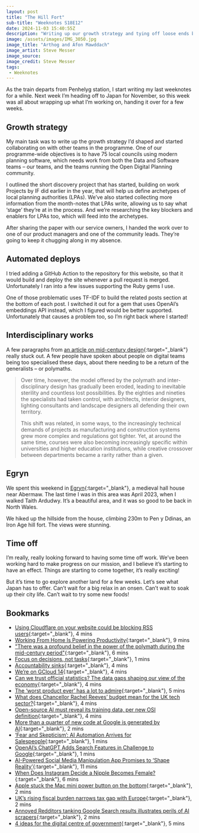 ```yaml
---
layout: post
title: "The Hill Fort"
sub-title: "Weeknotes S18E12"
date: 2024-11-03 15:40:55Z
description: "Writing up our growth strategy and tying off loose ends before an extended break abroad. Ciao for now."
image: /assets/images/IMG_3050.jpg
image_title: "Arthog and Afon Mawddach"
image_artist: Steve Messer
image_source:
image_credit: Steve Messer
tags:
 - Weeknotes
---
```


As the train departs from Penhelyg station, I start writing my last weeknotes for a while. Next week I’m heading off to Japan for November, so this week was all about wrapping up what I’m working on, handing it over for a few weeks.

## Growth strategy

My main task was to write up the growth strategy I’d shaped and started collaborating on with other teams in the programme. One of our programme-wide objectives is to have 75 local councils using modern planning software, which needs work from both the Data and Software teams – our teams, and the teams running the Open Digital Planning community.

I outlined the short discovery project that has started, building on work Projects by IF did earlier in the year, that will help us define archetypes of local planning authorities (LPAs). We’ve also started collecting more information from the month-notes that LPAs write, allowing us to say what ‘stage’ they’re at in the process. And we’re researching the key blockers and enablers for LPAs too, which will feed into the archetypes. 

After sharing the paper with our service owners, I handed the work over to one of our product managers and one of the community leads. They’re going to keep it chugging along in my absence. 

## Automated deploys

I tried adding a GitHub Action to the repository for this website, so that it would build and deploy the site whenever a pull request is merged. Unfortunately I ran into a few issues supporting the Ruby gems I use. 

One of those problematic uses TF-IDF to build the related posts section at the bottom of each post. I switched it out for a gem that uses OpenAI’s embeddings API instead, which I figured would be better supported. Unfortunately that causes a problem too, so I’m right back where I started!

## Interdisciplinary works

A few paragraphs from [an article on mid-century design](https://www.dezeen.com/2024/10/15/power-polymath-mid-century-period-modern/){:target="_blank"} really stuck out. A few people have spoken about people on digital teams being too specialised these days, about there needing to be a return of the generalists – or polymaths. 

> Over time, however, the model offered by the polymath and inter-disciplinary design has gradually been eroded, leading to inevitable sterility and countless lost possibilities. By the eighties and nineties the specialists had taken control, with architects, interior designers, lighting consultants and landscape designers all defending their own territory.
> 
> This shift was related, in some ways, to the increasingly technical demands of projects as manufacturing and construction systems grew more complex and regulations got tighter. Yet, at around the same time, courses were also becoming increasingly specific within universities and higher education institutions, while creative crossover between departments became a rarity rather than a given.

## Egryn

We spent this weekend in [Egryn](https://www.nationaltrust.org.uk/holidays/wales/egryn){:target="_blank"}, a medieval hall house near Abermaw. The last time I was in this area was April 2023, when I walked Taith Ardudwy. It’s a beautiful area, and it was so good to be back in North Wales.

We hiked up the hillside from the house, climbing 230m to Pen y Ddinas, an Iron Age hill fort. The views were stunning. 

## Time off

I’m really, really looking forward to having some time off work. We’ve been working hard to make progress on our mission, and I believe it’s starting to have an effect. Things are starting to come together, it’s really exciting!

But it’s time to go explore another land for a few weeks. Let’s see what Japan has to offer. Can’t wait for a big relax in an onsen. Can’t wait to soak up their city life. Can’t wait to try some new foods!

## Bookmarks

- [Using Cloudflare on your website could be blocking RSS users](https://openrss.org/blog/using-cloudflare-on-your-website-could-be-blocking-rss-users){:target="_blank"}, 4 mins
- [Working From Home Is Powering Productivity](https://www.imf.org/en/Publications/fandd/issues/2024/09/working-from-home-is-powering-productivity-bloom){:target="_blank"}, 9 mins
- ["There was a profound belief in the power of the polymath during the mid-century period"](https://www.dezeen.com/2024/10/15/power-polymath-mid-century-period-modern/){:target="_blank"}, 6 mins
- [Focus on decisions, not tasks](https://technicalwriting.dev/strategy/decisions.html){:target="_blank"}, 1 mins
- [Accountability sinks](https://aworkinglibrary.com/writing/accountability-sinks){:target="_blank"}, 4 mins
- [We’re on GCloud 14](https://words.ff.studio/on-gcloud-14){:target="_blank"}, 4 mins
- [Can we trust official statistics? The data gaps shaping our view of the economy](https://www.ft.com/content/4978a9f8-e2d5-4a9d-80e7-02b0ba2bd56c?shareType=nongift){:target="_blank"}, 4 mins
- [The ‘worst product ever’ has a lot to admire](https://www.dezeen.com/2024/10/28/humane-ai-pin-worst-product-abb-d-taiyo-driftime-opinion/){:target="_blank"}, 5 mins
- [What does Chancellor Rachel Reeves’ budget mean for the UK tech sector?](https://www.thestack.technology/chancellor-rachel-reeves-announces-a-budget-thats-light-on-tech-heavy-on-tax/){:target="_blank"}, 4 mins
- [Open-source AI must reveal its training data, per new OSI definition](https://www.theverge.com/2024/10/28/24281820/open-source-initiative-definition-artificial-intelligence-meta-llama){:target="_blank"}, 4 mins
- [More than a quarter of new code at Google is generated by AI](https://www.theverge.com/2024/10/29/24282757/google-new-code-generated-ai-q3-2024){:target="_blank"}, 2 mins
- [‘Fear and Skepticism’: AI Automation Arrives for Salespeople](https://www.theinformation.com/articles/fear-and-skepticism-ai-automation-arrives-for-salespeople){:target="_blank"}, 1 mins
- [OpenAI’s ChatGPT Adds Search Features in Challenge to Google](https://www.theinformation.com/briefings/openais-chatgpt-adds-search-features-in-challenge-to-google){:target="_blank"}, 1 mins
- [AI-Powered Social Media Manipulation App Promises to ‘Shape Reality’](https://www.404media.co/ai-powered-social-media-manipulation-app-promises-to-shape-reality-4/){:target="_blank"}, 11 mins
- [When Does Instagram Decide a Nipple Becomes Female?](https://www.404media.co/when-does-instagram-decide-a-nipple-becomes-female/){:target="_blank"}, 6 mins
- [Apple stuck the Mac mini power button on the bottom](https://appleinsider.com/articles/24/10/29/apple-stuck-the-mac-mini-power-button-on-the-bottom?utm_medium=rss){:target="_blank"}, 2 mins
- [UK’s rising fiscal burden narrows tax gap with Europe](https://on.ft.com/4hjsCQN){:target="_blank"}, 2 mins
- [Annoyed Redditors tanking Google Search results illustrates perils of AI scrapers](https://arstechnica.com/gadgets/2024/10/fake-restaurant-tips-on-reddit-a-reminder-of-google-ai-overviews-inherent-flaws/){:target="_blank"}, 2 mins
- [4 ideas for the digital centre of government](https://www.dxw.com/2024/10/4-ideas-for-the-digital-centre-of-government/?trk=feed_main-feed-card_feed-article-content){:target="_blank"}, 5 mins